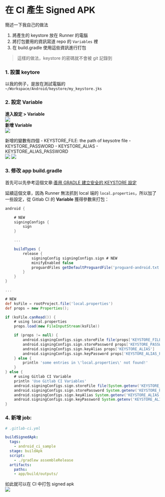 # 在 CI 產生 Signed APK
簡述一下我自己的做法
1. 將產生的 keystore 放在 Runner 的電腦
2. 將打包要用的資訊寫道 repo 的 `Variables` 裡
3. 在 build.gradle 使用這些資訊進行打包

> 這樣的做法，keystore 的密碼就不會被 git 記錄到
>

### 1. 設置 keytore
以我的例子，是放在測試電腦的 `~/Workspace/Android/keystore/my_keystore.jks`

### 2. 設定 Variable
**進入設定 > Variable**
<br/>
![](https://i.imgur.com/TeY9OAA.png)
<br/>
**新增 Variable**
<br/>
![](https://i.imgur.com/yiDIJ1d.png)

新增的變數有四個
    - KEYSTORE_FILE: the path of keysotre file
    - KEYSTORE_PASSWORD
    - KEYSTORE_ALIAS
    - KEYSTORE_ALIAS_PASSWORD
<br/>
 ![](https://i.imgur.com/RP70DAa.png)
 ![](https://i.imgur.com/uDsDKW3.png)

### 3. 修改 app build.gradle

首先可以先參考這個文章:[善用 GRADLE 建立安全的 KEYSTORE 設定](https://blog.mosil.biz/2015/08/android-keystore-info-extra-from-build-gradle/)

延續這個文章，因為 Runner 無法抓到 local 端的 `local.properties`，所以加了一些設定，從 Gitlab CI 的 **Variable** 獲得參數來打包：

``` gradle
android {

    # NEW
    signingConfigs {
        sign
    }

    ...

    buildTypes {
        release {
            signingConfig signingConfigs.sign # NEW
            minifyEnabled false
            proguardFiles getDefaultProguardFile('proguard-android.txt'), 'proguard-rules.pro'
        }
    }
}

...

# NEW
def ksFile = rootProject.file('local.properties')
def props = new Properties();

if (ksFile.canRead()) {
    # using local.properties
    props.load(new FileInputStream(ksFile))

    if (props != null) {
        android.signingConfigs.sign.storeFile file(props['KEYSTORE_FILE'])
        android.signingConfigs.sign.storePassword props['KEYSTORE_PASSWORD']
        android.signingConfigs.sign.keyAlias props['KEYSTORE_ALIAS']
        android.signingConfigs.sign.keyPassword props['KEYSTORE_ALIAS_PASSWORD']
    } else {
        println 'some entries in \'local.properties\' not found!'
    }
} else {
    # using Gitlab CI Variable
    println 'Use Gitlab CI Variables'
    android.signingConfigs.sign.storeFile file(System.getenv('KEYSTORE_FILE'))
    android.signingConfigs.sign.storePassword System.getenv('KEYSTORE_PASSWORD')
    android.signingConfigs.sign.keyAlias System.getenv('KEYSTORE_ALIAS')
    android.signingConfigs.sign.keyPassword System.getenv('KEYSTORE_ALIAS_PASSWORD')
}

```

### 4. 新增 job:
``` yml
# .gitlab-ci.yml

buildSignedApk:
  tags:
    - android_ci_sample
  stage: buildApk
  script:
    - ./gradlew assembleRelease
  artifacts:
    paths:
    - app/build/outputs/
```

如此就可以在 CI 中打包 signed apk<br/>
![](https://i.imgur.com/36PKe1f.png)
